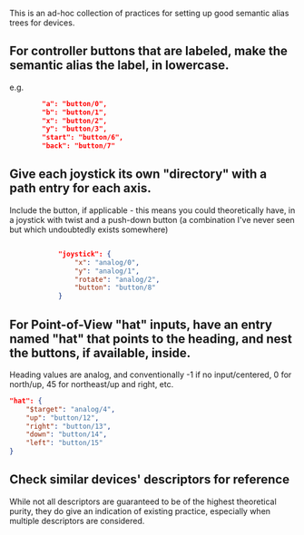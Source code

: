 This is an ad-hoc collection of practices for setting up good semantic alias trees for devices.

## For controller buttons that are labeled, make the semantic alias the label, in lowercase.

e.g.
```json
        "a": "button/0",
        "b": "button/1",
        "x": "button/2",
        "y": "button/3",
        "start": "button/6",
        "back": "button/7"
```

## Give each joystick its own "directory" with a path entry for each axis.
Include the button, if applicable - this means you could theoretically have, in a joystick with twist and a push-down button (a combination I've never seen but which undoubtedly exists somewhere)

```json

            "joystick": {
                "x": "analog/0",
                "y": "analog/1",
                "rotate": "analog/2",
                "button": "button/8"
            }
```

## For Point-of-View "hat" inputs, have an entry named "hat" that points to the heading, and nest the buttons, if available, inside.
Heading values are analog, and conventionally -1 if no input/centered, 0 for north/up, 45 for northeast/up and right, etc.

```json
"hat": {
    "$target": "analog/4",
    "up": "button/12",
    "right": "button/13",
    "down": "button/14",
    "left": "button/15"
}
```

## Check similar devices' descriptors for reference
While not all descriptors are guaranteed to be of the highest theoretical purity, they do give an indication of existing practice, especially when multiple descriptors are considered.